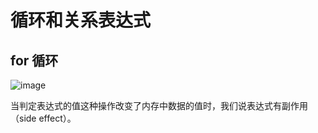 # 循环和关系表达式

## for 循环

![image](http://shadows-mall.oss-cn-shenzhen.aliyuncs.com/images/assets/cpp/20.png)

当判定表达式的值这种操作改变了内存中数据的值时，我们说表达式有副作用（side effect）。